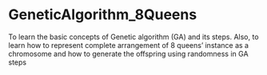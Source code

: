# GeneticAlgorithm_8Queens
To learn the basic concepts of Genetic algorithm (GA) and its steps. Also, to learn how to represent complete arrangement of 8 queens’ instance as a chromosome and how to generate the offspring using randomness in GA steps
